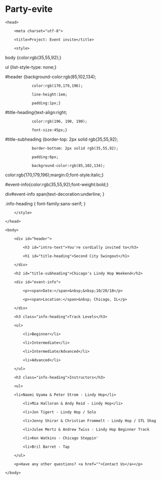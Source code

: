 # Party-evite
<!DOCTYPE html>

<html>

    <head>

        <meta charset="utf-8">

        <title>Project: Event invite</title>

        <style>

 body    {color:rgb(35,55,92);}

 ul         {list-style-type: none;} 

#header  {background-color:rgb(85,102,134);

                color:rgb(170,179,196);

                line-height:1em;

                padding:1px;}

#title-heading{text-align:right;

                color:rgb(196, 190, 190);

                font-size:45px;}

#title-subheading {border-top: 2px solid rgb(35,55,92);

                border-bottom: 2px solid rgb(35,55,92);

                padding:6px;

                background-color:rgb(85,102,134);

color:rgb(170,179,196);margin:0;font-style:italic;}

#event-info{color:rgb(35,55,92);font-weight:bold;}

div#event-info span{text-decoration:underline; }

.info-heading { font-family:sans-serif; }

        </style>

    </head>

    <body>

        <div id="header">

            <h3 id="intro-text">You're cordially invited to</h3>

            <h1 id="title-heading">Second City Swingout</h1>

        </div>

        <h2 id="title-subheading">Chicago's Lindy Hop Weekend</h2>

        <div id="event-info">

            <p><span>Date:</span>&nbsp;&nbsp;10/20/18</p>

            <p><span>Location:</span>&nbsp; Chicago, IL</p>

        </div>

        <h3 class="info-heading">Track Levels</h3>

        <ul>

            <li>Beginner</li>

            <li>Intermediate</li>

            <li>Intermediate/Advanced</li>

            <li>Advanced</li>

        </ul>

        <h3 class="info-heading">Instructors</h3>

        <ul>

        <li>Naomi Uyama & Peter Strom - Lindy Hop</li>

            <li>Mia Halloran & Andy Reid - Lindy Hop</li>

            <li>Jon Tigert - Lindy Hop / Solo

</li>

            <li>Jenny Shirar & Christian Frommelt - Lindy Hop / STL Shag

</li>

            <li>Julee Mertz & Andrew Twiss - Lindy Hop Beginner Track

</li>

            <li>Ken Watkins - Chicago Steppin'

</li>

            <li>Bril Barret - Tap

</li>

        </ul>

        <p>Have any other questions? <a href="">Contact Us</a></p>

    </body>

</html>
